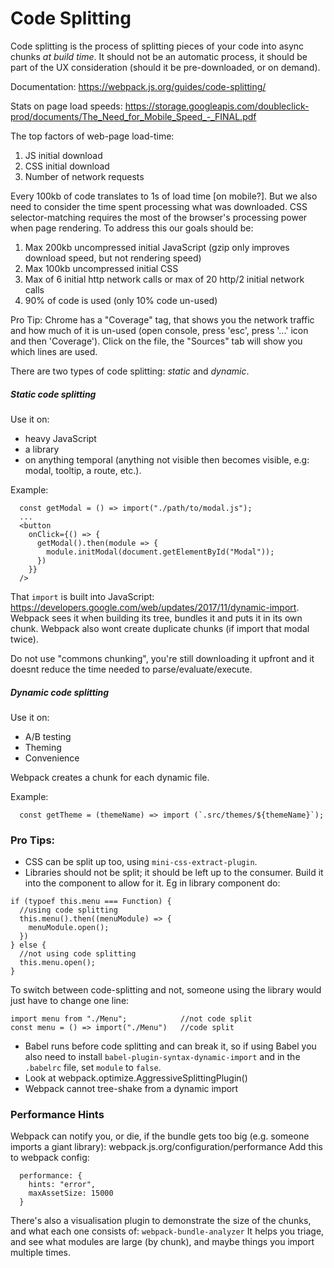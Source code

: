 # Code Splitting
Code splitting is the process of splitting pieces of your code into async chunks *at build time*.  It should not be an automatic process, it should be part of the UX consideration (should it be pre-downloaded, or on demand).

Documentation: https://webpack.js.org/guides/code-splitting/

Stats on page load speeds: https://storage.googleapis.com/doubleclick-prod/documents/The_Need_for_Mobile_Speed_-_FINAL.pdf

The top factors of web-page load-time:

1. JS initial download
2. CSS initial download
3. Number of network requests

Every 100kb of code translates to 1s of load time [on mobile?]. But we also need to consider the time spent processing what was downloaded.  CSS selector-matching requires the most of the browser's processing power when page rendering. To address this our goals should be:

1. Max 200kb uncompressed initial JavaScript (gzip only improves download speed, but not rendering speed)
2. Max 100kb uncompressed initial CSS
3. Max of 6 initial http network calls or max of 20 http/2 initial network calls
4. 90% of code is used (only 10% code un-used)

Pro Tip: Chrome has a "Coverage" tag, that shows you the network traffic and how much of it is un-used (open console, press 'esc', press '...' icon and then 'Coverage').  Click on the file, the "Sources" tab will show you which lines are used.

There are two types of code splitting: *static* and *dynamic*.

##### Static code splitting
Use it on:
- heavy JavaScript
- a library
- on anything temporal (anything not visible then becomes visible, e.g: modal, tooltip, a route, etc.).

Example:

```
  const getModal = () => import("./path/to/modal.js");
  ...
  <button
    onClick={() => {
      getModal().then(module => {
        module.initModal(document.getElementById("Modal"));
      })
    }}
  />
```

That `import` is built into JavaScript: https://developers.google.com/web/updates/2017/11/dynamic-import.  Webpack sees it when building its tree, bundles it and puts it in its own chunk. Webpack also wont create duplicate chunks (if import that modal twice).

Do not use "commons chunking", you're still downloading it upfront and it doesnt reduce the time needed to parse/evaluate/execute.


##### Dynamic code splitting
Use it on:
- A/B testing
- Theming
- Convenience

Webpack creates a chunk for each dynamic file.

Example:
```
  const getTheme = (themeName) => import (`.src/themes/${themeName}`);
```

### Pro Tips:

- CSS can be split up too, using `mini-css-extract-plugin`.
- Libraries should not be split; it should be left up to the consumer. Build it into the component to allow for it.  Eg in library component do:
```
if (typoef this.menu === Function) {
  //using code splitting
  this.menu().then((menuModule) => {
    menuModule.open();
  })
} else {
  //not using code splitting
  this.menu.open();
}
```

To switch between code-splitting and not, someone using the library would just have to change one line:
```
import menu from "./Menu";            //not code split
const menu = () => import("./Menu")   //code split
```

- Babel runs before code splitting and can break it, so if using Babel you also need to install `babel-plugin-syntax-dynamic-import` and in the `.babelrc` file, set `module` to `false`.
- Look at webpack.optimize.AggressiveSplittingPlugin()
- Webpack cannot tree-shake from a dynamic import


### Performance Hints
Webpack can notify you, or die, if the bundle gets too big (e.g. someone imports a giant library): webpack.js.org/configuration/performance
Add this to webpack config:
```
  performance: {
    hints: "error",
    maxAssetSize: 15000
  }
```

There's also a visualisation plugin to demonstrate the size of the chunks, and what each one consists of: `webpack-bundle-analyzer`
It helps you triage, and see what modules are large (by chunk), and maybe things you import multiple times.
